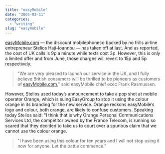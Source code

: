 ```yaml
---
title: "easyMobile"
date: "2005-03-11"
categories:
  - "writing"
slug: "easymobile"
---
```


[easyMobile.com](https://www.easymobile.com) — the discount mobilephoneco backed by no frills airline entrepreneur Stelios Haji-Ioannou — has taken off at last.
And as reported, the cost of UK calls is 9p a minute while texts cost 3p. However, this is only a limited offer and from June, those charges will revert to 15p and 5p respectively.

> "We are very pleased to launch our service in the UK, and I fully believe British consumers will be thrilled to be pioneers as customers of [easyMobile.com](https://www.easymobile.com)," said easyMobile chief exec Frank Rasmussen.

However, Stelios used today’s announcement to take a pop shot at mobile operator Orange, which is suing EasyGroup to stop it using the colour orange in its branding for the new service. Orange reckons easyMobile’s logo and colour, both orange, are likely to confuse customers.
Speaking today Stelios said: "I think that is why Orange Personal Communications Services Ltd, the competitor owned by the France Telecom, is running so scared that they decided to take us to court over a spurious claim that we cannot use the colour orange.

> "I have been using this colour for ten years and I will not stop using it now for anyone. Let the battle commence."
